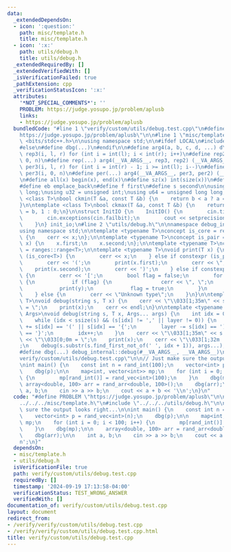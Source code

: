```yaml
---
data:
  _extendedDependsOn:
  - icon: ':question:'
    path: misc/template.h
    title: misc/template.h
  - icon: ':x:'
    path: utils/debug.h
    title: utils/debug.h
  _extendedRequiredBy: []
  _extendedVerifiedWith: []
  _isVerificationFailed: true
  _pathExtension: cpp
  _verificationStatusIcon: ':x:'
  attributes:
    '*NOT_SPECIAL_COMMENTS*': ''
    PROBLEM: https://judge.yosupo.jp/problem/aplusb
    links:
    - https://judge.yosupo.jp/problem/aplusb
  bundledCode: "#line 1 \"verify/custom/utils/debug.test.cpp\"\n#define PROBLEM \"\
    https://judge.yosupo.jp/problem/aplusb\"\n\n#line 1 \"misc/template.h\"\n#include\
    \ <bits/stdc++.h>\n\nusing namespace std;\n\n#ifdef LOCAL\n#include <utils>\n\
    #else\n#define dbg(...)\n#endif\n\n#define arg4(a, b, c, d, ...) d\n \n#define\
    \ rep3(i, l, r) for (int i = int(l); i < int(r); i++)\n#define rep2(i, n) rep3(i,\
    \ 0, n)\n#define rep(...) arg4(__VA_ARGS__, rep3, rep2) (__VA_ARGS__)\n \n#define\
    \ per3(i, l, r) for (int i = int(r) - 1; i >= int(l); i--)\n#define per2(i, n)\
    \ per3(i, 0, n)\n#define per(...) arg4(__VA_ARGS__, per3, per2) (__VA_ARGS__)\n\
    \n#define all(x) begin(x), end(x)\n#define sz(x) int(size(x))\n#define pb push_back\n\
    #define eb emplace_back\n#define f first\n#define s second\n\nusing ll = long\
    \ long;\nusing u32 = unsigned int;\nusing u64 = unsigned long long;\n\ntemplate\
    \ <class T>\nbool ckmin(T &a, const T &b) {\n    return b < a ? a = b, 1 : 0;\n\
    }\n\ntemplate <class T>\nbool ckmax(T &a, const T &b) {\n    return b > a ? a\
    \ = b, 1 : 0;\n}\n\nstruct InitIO {\n    InitIO() {\n        cin.tie(0)->sync_with_stdio(0);\n\
    \        cin.exceptions(cin.failbit);\n        cout << setprecision(10) << fixed;\n\
    \    }\n} init_io;\n#line 2 \"utils/debug.h\"\n\nnamespace debug_internal {\n\n\
    using namespace std;\n\ntemplate <typename T>\nconcept is_core = requires(T x)\
    \ {\n    cerr << x;\n};\n\ntemplate <typename T>\nconcept is_pair = requires(T\
    \ x) {\n    x.first;\n    x.second;\n};\n\ntemplate <typename T>\nconcept is_iterable\
    \ = ranges::range<T>;\n\ntemplate <typename T>\nvoid print(T x) {\n    if constexpr\
    \ (is_core<T>) {\n        cerr << x;\n    } else if constexpr (is_pair<T>) {\n\
    \        cerr << '(';\n        print(x.first);\n        cerr << \", \";\n    \
    \    print(x.second);\n        cerr << ')';\n    } else if constexpr (is_iterable<T>)\
    \ {\n        cerr << '[';\n        bool flag = false;\n        for (auto y : x)\
    \ {\n            if (flag) {\n                cerr << \", \";\n            }\n\
    \            print(y);\n            flag = true;\n        }\n        cerr << ']';\n\
    \    } else {\n        cerr << \"Unknown type\";\n    }\n}\n\ntemplate <typename\
    \ T>\nvoid debug(string s, T x) {\n    cerr << \"\\033[1;35m\" << s << \"\\033[0;0m\
    \ = \";\n    print(x);\n    cerr << endl;\n}\n\ntemplate <typename T, typename...\
    \ Args>\nvoid debug(string s, T x, Args... args) {\n    int idx = 0, layer = 0;\n\
    \    while (idx < ssize(s) && (s[idx] != ',' || layer != 0)) {\n        layer\
    \ += s[idx] == '(' || s[idx] == '{';\n        layer -= s[idx] == ')' || s[idx]\
    \ == '}';\n        idx++;\n    }\n    cerr << \"\\033[1;35m\" << s.substr(0, idx)\
    \ << \"\\033[0;0m = \";\n    print(x);\n    cerr << \"\\033[1;32m | \\033[0;0m\"\
    ;\n    debug(s.substr(s.find_first_not_of(' ', idx + 1)), args...);\n}\n}\n\n\
    #define dbg(...) debug_internal::debug(#__VA_ARGS__, __VA_ARGS__)\n#line 5 \"\
    verify/custom/utils/debug.test.cpp\"\n\n// Just make sure the output looks right...\n\
    \nint main() {\n    const int n = rand_int(100);\n    vector<int> p = rand_vec<int>(n);\n\
    \    dbg(p);\n\n    map<int, vector<int>> mp;\n    for (int i = 0; i < 100; i++)\
    \ {\n        mp[rand_int()] = rand_vec<int>(100);\n    }\n    dbg(mp);\n\n   \
    \ array<double, 100> arr = rand_arr<double, 100>();\n    dbg(arr);\n\n    int\
    \ a, b;\n    cin >> a >> b;\n    cout << a + b << '\\n';\n}\n"
  code: "#define PROBLEM \"https://judge.yosupo.jp/problem/aplusb\"\n\n#include \"\
    ../../../misc/template.h\"\n#include \"../../../utils/debug.h\"\n\n// Just make\
    \ sure the output looks right...\n\nint main() {\n    const int n = rand_int(100);\n\
    \    vector<int> p = rand_vec<int>(n);\n    dbg(p);\n\n    map<int, vector<int>>\
    \ mp;\n    for (int i = 0; i < 100; i++) {\n        mp[rand_int()] = rand_vec<int>(100);\n\
    \    }\n    dbg(mp);\n\n    array<double, 100> arr = rand_arr<double, 100>();\n\
    \    dbg(arr);\n\n    int a, b;\n    cin >> a >> b;\n    cout << a + b << '\\\
    n';\n}"
  dependsOn:
  - misc/template.h
  - utils/debug.h
  isVerificationFile: true
  path: verify/custom/utils/debug.test.cpp
  requiredBy: []
  timestamp: '2024-09-19 17:13:58-04:00'
  verificationStatus: TEST_WRONG_ANSWER
  verifiedWith: []
documentation_of: verify/custom/utils/debug.test.cpp
layout: document
redirect_from:
- /verify/verify/custom/utils/debug.test.cpp
- /verify/verify/custom/utils/debug.test.cpp.html
title: verify/custom/utils/debug.test.cpp
---
```


